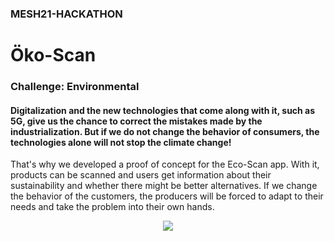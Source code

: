 ### MESH21-HACKATHON
# Öko-Scan        
### Challenge: Environmental 

#### Digitalization and the new technologies that come along with it, such as 5G, give us the chance to correct the mistakes made by the industrialization. But if we do not change the behavior of consumers, the technologies alone will not stop the climate change!

That's why we developed a proof of concept for the Eco-Scan app. With it, products can be scanned and users get information about their sustainability and whether there might be better alternatives. If we change the behavior of the customers, the producers will be forced to adapt to their needs and take the problem into their own hands. 

<p align="center" > 
<img src="https://github.com/Sebastian-Zok/EcoScan-MESH2021/blob/main/img/app.png">
</p>

